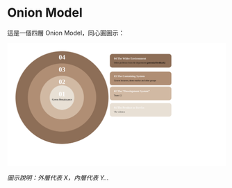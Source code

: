 # Onion Model

這是一個四層 Onion Model，同心圓圖示：

![Onion Model Diagram](/onion.svg)

*圖示說明：外層代表 X，內層代表 Y…*
